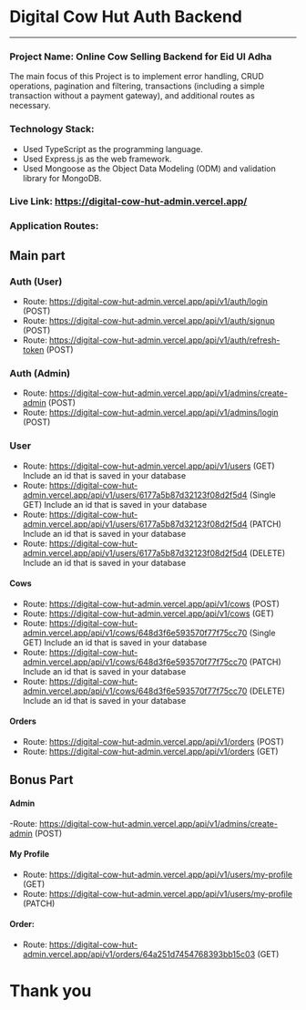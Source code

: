 # Digital Cow Hut Auth Backend

<hr>

### Project Name: Online Cow Selling Backend for Eid Ul Adha

The main focus of this Project is to implement error handling, CRUD operations, pagination and filtering, transactions (including a simple transaction without a payment gateway), and additional routes as necessary.

### Technology Stack:

- Used TypeScript as the programming language.
- Used Express.js as the web framework.
- Used Mongoose as the Object Data Modeling (ODM) and validation library for MongoDB.

### Live Link: https://digital-cow-hut-admin.vercel.app/

### Application Routes:

## Main part

### Auth (User)

- Route: https://digital-cow-hut-admin.vercel.app/api/v1/auth/login (POST)
- Route: https://digital-cow-hut-admin.vercel.app/api/v1/auth/signup (POST)
- Route: https://digital-cow-hut-admin.vercel.app/api/v1/auth/refresh-token (POST)

### Auth (Admin)

- Route: https://digital-cow-hut-admin.vercel.app/api/v1/admins/create-admin (POST)
- Route: https://digital-cow-hut-admin.vercel.app/api/v1/admins/login (POST)

### User

- Route: https://digital-cow-hut-admin.vercel.app/api/v1/users (GET) Include an id that is saved in your database
- Route: https://digital-cow-hut-admin.vercel.app/api/v1/users/6177a5b87d32123f08d2f5d4 (Single GET) Include an id that is saved in your database
- Route: https://digital-cow-hut-admin.vercel.app/api/v1/users/6177a5b87d32123f08d2f5d4 (PATCH) Include an id that is saved in your database
- Route: https://digital-cow-hut-admin.vercel.app/api/v1/users/6177a5b87d32123f08d2f5d4 (DELETE) Include an id that is saved in your database

#### Cows

- Route: https://digital-cow-hut-admin.vercel.app/api/v1/cows (POST)
- Route: https://digital-cow-hut-admin.vercel.app/api/v1/cows (GET)
- Route: https://digital-cow-hut-admin.vercel.app/api/v1/cows/648d3f6e593570f77f75cc70 (Single GET) Include an id that is saved in your database
- Route: https://digital-cow-hut-admin.vercel.app/api/v1/cows/648d3f6e593570f77f75cc70 (PATCH) Include an id that is saved in your database
- Route: https://digital-cow-hut-admin.vercel.app/api/v1/cows/648d3f6e593570f77f75cc70 (DELETE) Include an id that is saved in your database

#### Orders

- Route: https://digital-cow-hut-admin.vercel.app/api/v1/orders (POST)
- Route: https://digital-cow-hut-admin.vercel.app/api/v1/orders (GET)

## Bonus Part

#### Admin

-Route: https://digital-cow-hut-admin.vercel.app/api/v1/admins/create-admin (POST)

#### My Profile

- Route: https://digital-cow-hut-admin.vercel.app/api/v1/users/my-profile (GET)
- Route: https://digital-cow-hut-admin.vercel.app/api/v1/users/my-profile (PATCH)

#### Order:

- Route: https://digital-cow-hut-admin.vercel.app/api/v1/orders/64a251d7454768393bb15c03 (GET)

# Thank you
